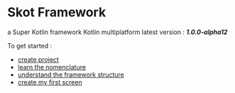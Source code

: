 # Skot Framework

a Super Kotlin framework
Kotlin multiplatform 
latest version : ***1.0.0-alpha12***

To get started : 
- [create project](createproject.md)
- [learn the nomenclature](nomenclature.md)
- [understand the framework structure](structure.md)
- [create my first screen](screen.md)

